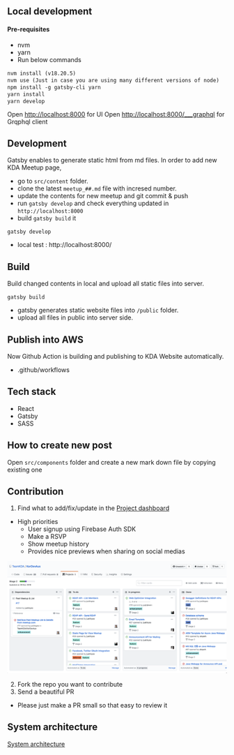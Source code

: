 ## Local development

#### Pre-requisites

-   nvm
-   yarn
-   Run below commands

```
nvm install (v18.20.5)
nvm use (Just in case you are using many different versions of node)
npm install -g gatsby-cli yarn
yarn install
yarn develop
```

Open [http://localhost:8000](http://localhost:8000) for UI
Open [http://localhost:8000/\_\_\_graphql](http://localhost:8000/___graphql) for Grqphql client

## Development

Gatsby enables to generate static html from md files.
In order to add new KDA Meetup page,

-   go to `src/content` folder.
-   clone the latest `meetup_##.md` file with incresed number.
-   update the contents for new meetup and git commit & push
-   run `gatsby develop` and check everything updated in `http://localhost:8000`
-   build `gatsby build` it

```
gatsby develop
```

-   local test : http://localhost:8000/

## Build

Build changed contents in local and upload all static files into server.

```
gatsby build
```

-   gatsby generates static website files into `/public` folder.
-   upload all files in public into server side.

## Publish into AWS

Now Github Action is building and publishing to KDA Website automatically.

-   .github/workflows

## Tech stack

-   React
-   Gatsby
-   SASS

## How to create new post

Open `src/components` folder and create a new mark down file by copying existing one

## Contribution

1. Find what to add/fix/update in the [Project dashboard](https://github.com/TeamKDA/KorDevAus/projects/2)

-   High priorities
    -   User signup using Firebase Auth SDK
    -   Make a RSVP
    -   Show meetup history
    -   Provides nice previews when sharing on social medias

![](./src/images/project_dashboard.png)

2. Fork the repo you want to contribute
3. Send a beautiful PR

-   Please just make a PR small so that easy to review it

## System architecture

[System architecture](./architecture.md)
